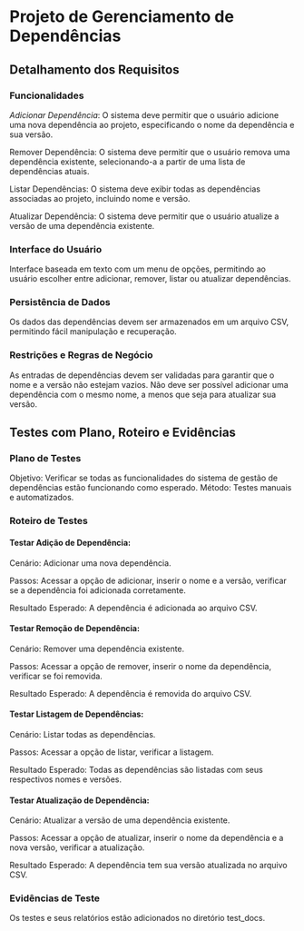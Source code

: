 # Projeto de Gerenciamento de Dependências
## Detalhamento dos Requisitos

### Funcionalidades
*Adicionar Dependência*: O sistema deve permitir que o usuário adicione uma nova dependência ao projeto, especificando o nome da dependência e sua versão.

Remover Dependência: O sistema deve permitir que o usuário remova uma dependência existente, selecionando-a a partir de uma lista de dependências atuais.

Listar Dependências: O sistema deve exibir todas as dependências associadas ao projeto, incluindo nome e versão.

Atualizar Dependência: O sistema deve permitir que o usuário atualize a versão de uma dependência existente.

### Interface do Usuário
Interface baseada em texto com um menu de opções, permitindo ao usuário escolher entre adicionar, remover, listar ou atualizar dependências.
### Persistência de Dados
Os dados das dependências devem ser armazenados em um arquivo CSV, permitindo fácil manipulação e recuperação.
### Restrições e Regras de Negócio
As entradas de dependências devem ser validadas para garantir que o nome e a versão não estejam vazios.
Não deve ser possível adicionar uma dependência com o mesmo nome, a menos que seja para atualizar sua versão. 

## Testes com Plano, Roteiro e Evidências

### Plano de Testes
Objetivo: Verificar se todas as funcionalidades do sistema de gestão de dependências estão funcionando como esperado.
Método: Testes manuais e automatizados.
### Roteiro de Testes
#### Testar Adição de Dependência:

Cenário: Adicionar uma nova dependência.

Passos: Acessar a opção de adicionar, inserir o nome e a versão, verificar se a dependência foi adicionada corretamente.

Resultado Esperado: A dependência é adicionada ao arquivo CSV.

#### Testar Remoção de Dependência:

Cenário: Remover uma dependência existente.

Passos: Acessar a opção de remover, inserir o nome da dependência, verificar se foi removida.

Resultado Esperado: A dependência é removida do arquivo CSV.

#### Testar Listagem de Dependências:

Cenário: Listar todas as dependências.

Passos: Acessar a opção de listar, verificar a listagem.

Resultado Esperado: Todas as dependências são listadas com seus respectivos nomes e versões.

#### Testar Atualização de Dependência:
Cenário: Atualizar a versão de uma dependência existente.

Passos: Acessar a opção de atualizar, inserir o nome da dependência e a nova versão, verificar a atualização.

Resultado Esperado: A dependência tem sua versão atualizada no arquivo CSV.

### Evidências de Teste
Os testes e seus relatórios estão adicionados no diretório test_docs.

